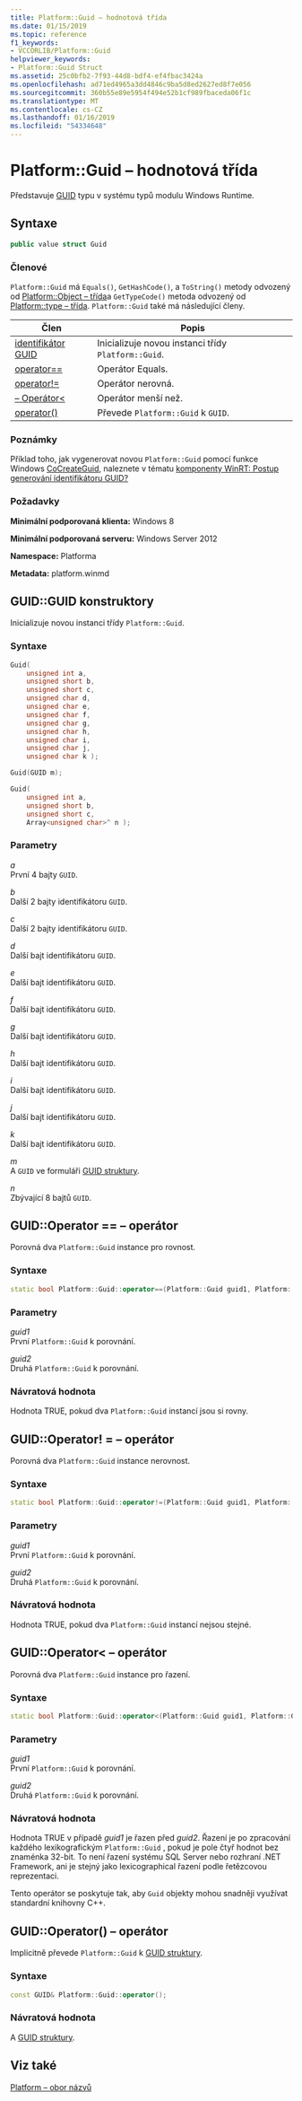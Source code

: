 ```yaml
---
title: Platform::Guid – hodnotová třída
ms.date: 01/15/2019
ms.topic: reference
f1_keywords:
- VCCORLIB/Platform::Guid
helpviewer_keywords:
- Platform::Guid Struct
ms.assetid: 25c0bfb2-7f93-44d8-bdf4-ef4fbac3424a
ms.openlocfilehash: ad71ed4965a3dd4846c9ba5d8ed2627ed8f7e056
ms.sourcegitcommit: 360b55e89e5954f494e52b1cf989fbaceda06f1c
ms.translationtype: MT
ms.contentlocale: cs-CZ
ms.lasthandoff: 01/16/2019
ms.locfileid: "54334648"
---
```

# <a name="platformguid-value-class"></a>Platform::Guid – hodnotová třída

Představuje [GUID](https://msdn.microsoft.com/library/windows/desktop/aa373931) typu v systému typů modulu Windows Runtime.

## <a name="syntax"></a>Syntaxe

```cpp
public value struct Guid
```

### <a name="members"></a>Členové

`Platform::Guid` má `Equals()`, `GetHashCode()`, a `ToString()` metody odvozený od [Platform::Object – třída](../cppcx/platform-object-class.md)a `GetTypeCode()` metoda odvozený od [Platform::type – třída](../cppcx/platform-type-class.md). `Platform::Guid` také má následující členy.

|Člen|Popis|
|------------|-----------------|
|[identifikátor GUID](#ctor)|Inicializuje novou instanci třídy `Platform::Guid`.|
|[operator==](#operator-equality)|Operátor Equals.|
|[operator!=](#operator-inequality)|Operátor nerovná.|
|[– Operátor&lt;](#operator-less)|Operátor menší než.|
|[operator()](#operator-call)|Převede `Platform::Guid` k `GUID`.|

### <a name="remarks"></a>Poznámky

Příklad toho, jak vygenerovat novou `Platform::Guid` pomocí funkce Windows [CoCreateGuid](/windows/desktop/api/combaseapi/nf-combaseapi-cocreateguid), naleznete v tématu [komponenty WinRT: Postup generování identifikátoru GUID?](https://www.eternalcoding.com/?p=383)

### <a name="requirements"></a>Požadavky

**Minimální podporovaná klienta:** Windows 8

**Minimální podporovaná serveru:** Windows Server 2012

**Namespace:** Platforma

**Metadata:** platform.winmd

## <a name="ctor"></a> GUID::GUID konstruktory

Inicializuje novou instanci třídy `Platform::Guid`.

### <a name="syntax"></a>Syntaxe

```cpp
Guid(
    unsigned int a,
    unsigned short b,
    unsigned short c,
    unsigned char d,
    unsigned char e,
    unsigned char f,
    unsigned char g,
    unsigned char h,
    unsigned char i,
    unsigned char j,
    unsigned char k );

Guid(GUID m);

Guid(
    unsigned int a,
    unsigned short b,
    unsigned short c,
    Array<unsigned char>^ n );
```

### <a name="parameters"></a>Parametry

*a*<br/>
První 4 bajty `GUID`.

*b*<br/>
Další 2 bajty identifikátoru `GUID`.

*c*<br/>
Další 2 bajty identifikátoru `GUID`.

*d*<br/>
Další bajt identifikátoru `GUID`.

*e*<br/>
Další bajt identifikátoru `GUID`.

*f*<br/>
Další bajt identifikátoru `GUID`.

*g*<br/>
Další bajt identifikátoru `GUID`.

*h*<br/>
Další bajt identifikátoru `GUID`.

*i*<br/>
Další bajt identifikátoru `GUID`.

*j*<br/>
Další bajt identifikátoru `GUID`.

*k*<br/>
Další bajt identifikátoru `GUID`.

*m*<br/>
A `GUID` ve formuláři [GUID struktury](https://msdn.microsoft.com/library/windows/desktop/aa373931).

*n*<br/>
Zbývající 8 bajtů `GUID`.

## <a name="operator-equality"></a> GUID::Operator == – operátor

Porovná dva `Platform::Guid` instance pro rovnost.

### <a name="syntax"></a>Syntaxe

```cpp
static bool Platform::Guid::operator==(Platform::Guid guid1, Platform::Guid guid2);
```

### <a name="parameters"></a>Parametry

*guid1*<br/>
První `Platform::Guid` k porovnání.

*guid2*<br/>
Druhá `Platform::Guid` k porovnání.

### <a name="return-value"></a>Návratová hodnota

Hodnota TRUE, pokud dva `Platform::Guid` instancí jsou si rovny.

## <a name="operator-inequality"></a> GUID::Operator! = – operátor

Porovná dva `Platform::Guid` instance nerovnost.

### <a name="syntax"></a>Syntaxe

```cpp
static bool Platform::Guid::operator!=(Platform::Guid guid1, Platform::Guid guid2);
```

### <a name="parameters"></a>Parametry

*guid1*<br/>
První `Platform::Guid` k porovnání.

*guid2*<br/>
Druhá `Platform::Guid` k porovnání.

### <a name="return-value"></a>Návratová hodnota

Hodnota TRUE, pokud dva `Platform::Guid` instancí nejsou stejné.

## <a name="operator-less"></a> GUID::Operator&lt; – operátor

Porovná dva `Platform::Guid` instance pro řazení.

### <a name="syntax"></a>Syntaxe

```cpp
static bool Platform::Guid::operator<(Platform::Guid guid1, Platform::Guid guid2);
```

### <a name="parameters"></a>Parametry

*guid1*<br/>
První `Platform::Guid` k porovnání.

*guid2*<br/>
Druhá `Platform::Guid` k porovnání.

### <a name="return-value"></a>Návratová hodnota

Hodnota TRUE v případě *guid1* je řazen před *guid2*. Řazení je po zpracování každého lexikografickým `Platform::Guid` , pokud je pole čtyř hodnot bez znaménka 32-bit. To není řazení systému SQL Server nebo rozhraní .NET Framework, ani je stejný jako lexicographical řazení podle řetězcovou reprezentaci.

Tento operátor se poskytuje tak, aby `Guid` objekty mohou snadněji využívat standardní knihovny C++.

## <a name="operator-call"></a> GUID::Operator() – operátor

Implicitně převede `Platform::Guid` k [GUID struktury](https://msdn.microsoft.com/library/windows/desktop/aa373931).

### <a name="syntax"></a>Syntaxe

```cpp
const GUID& Platform::Guid::operator();
```

### <a name="return-value"></a>Návratová hodnota

A [GUID struktury](https://msdn.microsoft.com/library/windows/desktop/aa373931).

## <a name="see-also"></a>Viz také

[Platform – obor názvů](../cppcx/platform-namespace-c-cx.md)
